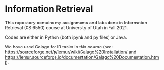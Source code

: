 # Information Retrieval

This repository contains my assignments and labs done in Information Retrieval (CS 6550) course at University of Utah in Fall 2021. 

Codes are either in Python (both ipynb and py files) or Java. 

We have used Galago for IR tasks in this course (see: https://sourceforge.net/p/lemur/wiki/Galago%20Installation/ and https://lemur.sourceforge.io/documentation/Galago%20Documentation.html).
